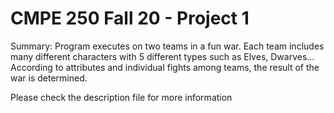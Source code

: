 # CMPE 250 Fall 20 - Project 1
Summary: Program executes on two teams in a fun war. Each team includes many different characters with 5 different types such as Elves, Dwarves... According to attributes and individual fights among teams, the result of the war is determined.

Please check the description file for more information
